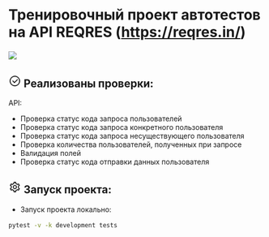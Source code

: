# Тренировочный проект автотестов на API REQRES (https://reqres.in/)

<img align="center" src="https://github.com/ioomoon/QA-guru-graduation/blob/master/img/reqres.png" width="300">


## <img src="https://github.com/ioomoon/QA-guru-graduation/blob/master/img/icon5.png?raw=true" width="25"> Реализованы проверки:

API:
- Проверка статус кода запроса пользователей
- Проверка статус кода запроса конкретного пользователя
- Проверка статус кода запроса несуществующего пользователя
- Проверка количества пользователей, полученных при запросе
- Валидация полей
- Проверка статус кода отправки данных пользователя

## <img src="https://github.com/ioomoon/QA-guru-graduation/blob/master/img/icon4.png?raw=true" width="25"> Запуск проекта:
- Запуск проекта локально:
```bash
pytest -v -k development tests
```
